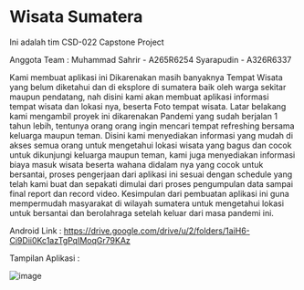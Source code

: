 # Wisata Sumatera
Ini adalah tim CSD-022 Capstone Project

Anggota Team :
Muhammad Sahrir - A265R6254
Syarapudin - A326R6337

Kami membuat aplikasi ini Dikarenakan masih banyaknya Tempat Wisata yang belum diketahui dan di eksplore di sumatera baik oleh warga sekitar maupun pendatang, nah disini kami akan membuat aplikasi informasi tempat wisata dan lokasi nya, beserta Foto tempat wisata. Latar belakang kami mengambil proyek ini dikarenakan Pandemi yang sudah berjalan 1 tahun lebih, tentunya orang orang ingin mencari tempat refreshing bersama keluarga maupun teman. Disini kami menyediakan informasi yang mudah di akses semua orang untuk mengetahui lokasi wisata yang bagus dan cocok untuk dikunjungi keluarga maupun teman, kami juga menyediakan informasi biaya masuk wisata beserta wahana didalam nya yang cocok untuk bersantai, proses pengerjaan dari aplikasi ini sesuai dengan schedule yang telah kami buat dan sepakati dimulai dari proses pengumpulan data sampai final report dan record video.
Kesimpulan dari pembuatan aplikasi ini guna mempermudah masyarakat di wilayah sumatera untuk mengetahui lokasi untuk bersantai dan berolahraga setelah keluar dari masa pandemi ini.

Android Link : https://drive.google.com/drive/u/2/folders/1aiH6-Ci9Dii0Kc1azTgPqIMoqGr79KAz

Tampilan Aplikasi :

![image](https://user-images.githubusercontent.com/89476954/147357091-7be30dc8-429c-460d-bc92-e0f193b094a7.png)

